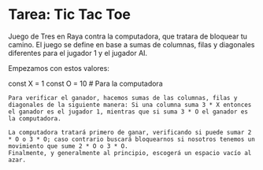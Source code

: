 # Tarea: Tic Tac Toe

Juego de Tres en Raya contra la computadora, que tratara de bloquear tu camino. El juego se define en base a sumas de columnas, filas y diagonales diferentes para el jugador 1 y el jugador AI.

Empezamos con estos valores:

const X = 1
const O = 10 # Para la computadora

```
Para verificar el ganador, hacemos sumas de las columnas, filas y diagonales de la siguiente manera: Si una columna suma 3 * X entonces el ganador es el jugador 1, mientras que si suma 3 * O el ganador es la computadora.

La computadora tratará primero de ganar, verificando si puede sumar 2 * O o 3 * O; caso contrario buscará bloquearnos si nosotros tenemos un movimiento que sume 2 * O o 3 * O.
Finalmente, y generalmente al principio, escogerá un espacio vacío al azar.

```
